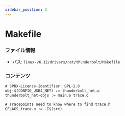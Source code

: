 ```yaml
---
sidebar_position: 3
---
```

# Makefile

### ファイル情報

- パス: `linux-v6.12/drivers/net/thunderbolt/Makefile`

### コンテンツ

```txt
# SPDX-License-Identifier: GPL-2.0
obj-$(CONFIG_USB4_NET) := thunderbolt_net.o
thunderbolt_net-objs := main.o trace.o

# Tracepoints need to know where to find trace.h
CFLAGS_trace.o := -I$(src)

```
